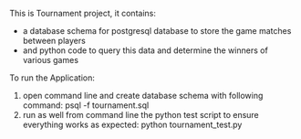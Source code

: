 This is Tournament project, it contains:
- a database schema for postgresql database to store the game matches between players
- and python code to query this data and determine the winners of various games

To run the Application:  
1. open command line and create database schema with following command: psql -f tournament.sql  
2. run as well from command line the python test script to ensure everything works as expected: python tournament_test.py  
